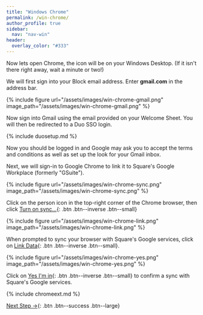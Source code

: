 ```yaml
---
title: "Windows Chrome"
permalink: /win-chrome/
author_profile: true
sidebar:
  nav: "nav-win"
header:
  overlay_color: "#333"
---
```


Now lets open Chrome, the icon will be on your Windows Desktop. (If it isn't there right away, wait a minute or two!)

We will first sign into your Block email address. Enter __gmail.com__ in the address bar.

{% include figure url="/assets/images/win-chrome-gmail.png" image_path="/assets/images/win-chrome-gmail.png" %}

Now sign into Gmail using the email provided on your Welcome Sheet. You will then be redirected to a Duo SSO login.

{% include duosetup.md %}

Now you should be logged in and Google may ask you to accept the terms and conditions as well as set up the look for your Gmail inbox.

Next, we will sign-in to Google Chrome to link it to Square's Google Workplace (formerly "GSuite").

{% include figure url="/assets/images/win-chrome-sync.png" image_path="/assets/images/win-chrome-sync.png"  %}

Click on the person icon in the top-right corner of the Chrome browser, then click [Turn on sync...](){: .btn .btn--inverse .btn--small}

{% include figure url="/assets/images/win-chrome-link.png" image_path="/assets/images/win-chrome-link.png"  %}

When prompted to sync your browser with Square's Google services, click on [Link Data](){: .btn .btn--inverse .btn--small}.

{% include figure url="/assets/images/win-chrome-yes.png" image_path="/assets/images/win-chrome-yes.png"  %}

Click on [Yes I'm in](){: .btn .btn--inverse .btn--small} to confirm a sync with Square's Google services.

{% include chromeext.md %}

[Next Step &rarr;](/win-go/){: .btn .btn--success .btn--large}
